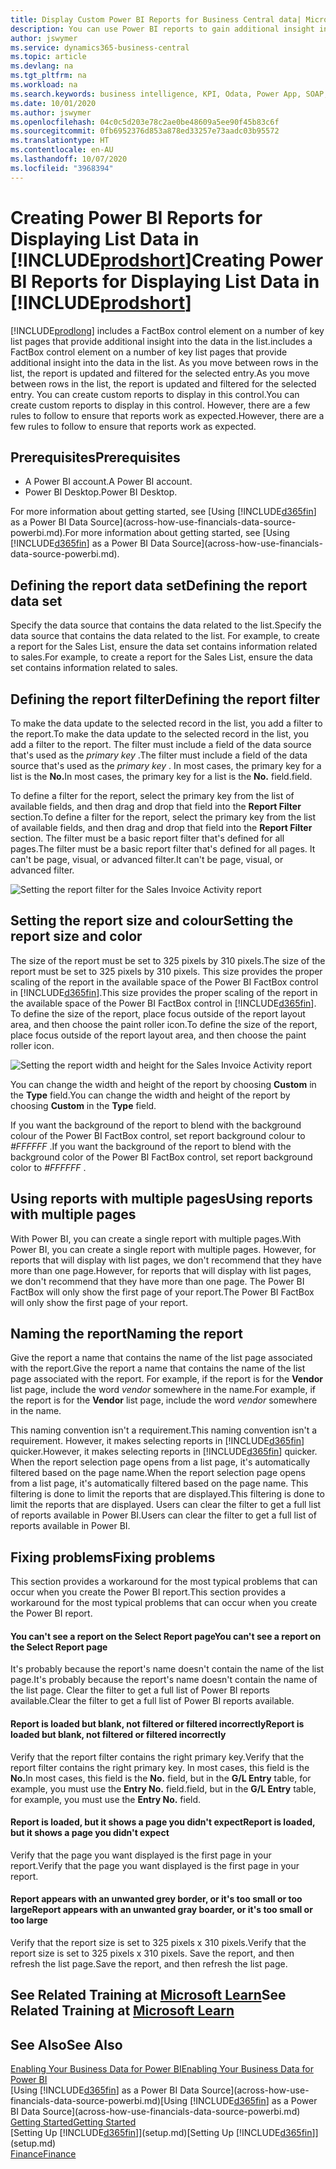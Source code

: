 ```yaml
---
title: Display Custom Power BI Reports for Business Central data| Microsoft Docs
description: You can use Power BI reports to gain additional insight into data in lists.
author: jswymer
ms.service: dynamics365-business-central
ms.topic: article
ms.devlang: na
ms.tgt_pltfrm: na
ms.workload: na
ms.search.keywords: business intelligence, KPI, Odata, Power App, SOAP, analysis
ms.date: 10/01/2020
ms.author: jswymer
ms.openlocfilehash: 04c0c5d203e78c2ae0be48609a5ee90f45b83c6f
ms.sourcegitcommit: 0fb6952376d853a878ed33257e73aadc03b95572
ms.translationtype: HT
ms.contentlocale: en-AU
ms.lasthandoff: 10/07/2020
ms.locfileid: "3968394"
---
```

# <a name="creating-power-bi-reports-for-displaying-list-data-in-prodshort"></a><span data-ttu-id="c78f5-103">Creating Power BI Reports for Displaying List Data in [!INCLUDE[prodshort](includes/prodshort.md)]</span><span class="sxs-lookup"><span data-stu-id="c78f5-103">Creating Power BI Reports for Displaying List Data in [!INCLUDE[prodshort](includes/prodshort.md)]</span></span>

[!INCLUDE[prodlong](includes/prodlong.md)] <span data-ttu-id="c78f5-104">includes a FactBox control element on a number of key list pages that provide additional insight into the data in the list.</span><span class="sxs-lookup"><span data-stu-id="c78f5-104">includes a FactBox control element on a number of key list pages that provide additional insight into the data in the list.</span></span> <span data-ttu-id="c78f5-105">As you move between rows in the list, the report is updated and filtered for the selected entry.</span><span class="sxs-lookup"><span data-stu-id="c78f5-105">As you move between rows in the list, the report is updated and filtered for the selected entry.</span></span> <span data-ttu-id="c78f5-106">You can create custom reports to display in this control.</span><span class="sxs-lookup"><span data-stu-id="c78f5-106">You can create custom reports to display in this control.</span></span> <span data-ttu-id="c78f5-107">However, there are a few rules to follow to ensure that reports work as expected.</span><span class="sxs-lookup"><span data-stu-id="c78f5-107">However, there are a few rules to follow to ensure that reports work as expected.</span></span>  

## <a name="prerequisites"></a><span data-ttu-id="c78f5-108">Prerequisites</span><span class="sxs-lookup"><span data-stu-id="c78f5-108">Prerequisites</span></span>

- <span data-ttu-id="c78f5-109">A Power BI account.</span><span class="sxs-lookup"><span data-stu-id="c78f5-109">A Power BI account.</span></span>
- <span data-ttu-id="c78f5-110">Power BI Desktop.</span><span class="sxs-lookup"><span data-stu-id="c78f5-110">Power BI Desktop.</span></span>

<span data-ttu-id="c78f5-111">For more information about getting started, see [Using [!INCLUDE[d365fin](includes/d365fin_md.md)] as a Power BI Data Source](across-how-use-financials-data-source-powerbi.md).</span><span class="sxs-lookup"><span data-stu-id="c78f5-111">For more information about getting started, see [Using [!INCLUDE[d365fin](includes/d365fin_md.md)] as a Power BI Data Source](across-how-use-financials-data-source-powerbi.md).</span></span>

## <a name="defining-the-report-data-set"></a><span data-ttu-id="c78f5-112">Defining the report data set</span><span class="sxs-lookup"><span data-stu-id="c78f5-112">Defining the report data set</span></span>

<span data-ttu-id="c78f5-113">Specify the data source that contains the data related to the list.</span><span class="sxs-lookup"><span data-stu-id="c78f5-113">Specify the data source that contains the data related to the list.</span></span> <span data-ttu-id="c78f5-114">For example, to create a report for the Sales List, ensure the data set contains information related to sales.</span><span class="sxs-lookup"><span data-stu-id="c78f5-114">For example, to create a report for the Sales List, ensure the data set contains information related to sales.</span></span>  

## <a name="defining-the-report-filter"></a><span data-ttu-id="c78f5-115">Defining the report filter</span><span class="sxs-lookup"><span data-stu-id="c78f5-115">Defining the report filter</span></span>

<span data-ttu-id="c78f5-116">To make the data update to the selected record in the list, you add a filter to the report.</span><span class="sxs-lookup"><span data-stu-id="c78f5-116">To make the data update to the selected record in the list, you add a filter to the report.</span></span> <span data-ttu-id="c78f5-117">The filter must include a field of the data source that's used as the *primary key* .</span><span class="sxs-lookup"><span data-stu-id="c78f5-117">The filter must include a field of the data source that's used as the *primary key* .</span></span> <span data-ttu-id="c78f5-118">In most cases, the primary key for a list is the **No.**</span><span class="sxs-lookup"><span data-stu-id="c78f5-118">In most cases, the primary key for a list is the **No.**</span></span> <span data-ttu-id="c78f5-119">field.</span><span class="sxs-lookup"><span data-stu-id="c78f5-119">field.</span></span>

<span data-ttu-id="c78f5-120">To define a filter for the report, select the primary key from the list of available fields, and then drag and drop that field into the **Report Filter** section.</span><span class="sxs-lookup"><span data-stu-id="c78f5-120">To define a filter for the report, select the primary key from the list of available fields, and then drag and drop that field into the **Report Filter** section.</span></span> <span data-ttu-id="c78f5-121">The filter must be a basic report filter that's defined for all pages.</span><span class="sxs-lookup"><span data-stu-id="c78f5-121">The filter must be a basic report filter that's defined for all pages.</span></span> <span data-ttu-id="c78f5-122">It can't be page, visual, or advanced filter.</span><span class="sxs-lookup"><span data-stu-id="c78f5-122">It can't be page, visual, or advanced filter.</span></span>

![Setting the report filter for the Sales Invoice Activity report](./media/across-how-use-powerbi-reports-factbox/financials-powerbi-report-filter-v3.png)

## <a name="setting-the-report-size-and-color"></a><span data-ttu-id="c78f5-124">Setting the report size and colour</span><span class="sxs-lookup"><span data-stu-id="c78f5-124">Setting the report size and color</span></span>

<span data-ttu-id="c78f5-125">The size of the report must be set to 325 pixels by 310 pixels.</span><span class="sxs-lookup"><span data-stu-id="c78f5-125">The size of the report must be set to 325 pixels by 310 pixels.</span></span> <span data-ttu-id="c78f5-126">This size provides the proper scaling of the report in the available space of the Power BI FactBox control in [!INCLUDE[d365fin](includes/d365fin_md.md)].</span><span class="sxs-lookup"><span data-stu-id="c78f5-126">This size provides the proper scaling of the report in the available space of the Power BI FactBox control in [!INCLUDE[d365fin](includes/d365fin_md.md)].</span></span> <span data-ttu-id="c78f5-127">To define the size of the report, place focus outside of the report layout area, and then choose the paint roller icon.</span><span class="sxs-lookup"><span data-stu-id="c78f5-127">To define the size of the report, place focus outside of the report layout area, and then choose the paint roller icon.</span></span>

![Setting the report width and height for the Sales Invoice Activity report](./media/across-how-use-powerbi-reports-factbox/financials-powerbi-report-sizing-v3.png)

<span data-ttu-id="c78f5-129">You can change the width and height of the report by choosing **Custom** in the **Type** field.</span><span class="sxs-lookup"><span data-stu-id="c78f5-129">You can change the width and height of the report by choosing **Custom** in the **Type** field.</span></span>

<span data-ttu-id="c78f5-130">If you want the background of the report to blend with the background colour of the Power BI FactBox control, set report background colour to *#FFFFFF* .</span><span class="sxs-lookup"><span data-stu-id="c78f5-130">If you want the background of the report to blend with the background color of the Power BI FactBox control, set report background color to *#FFFFFF* .</span></span> 

## <a name="using-reports-with-multiple-pages"></a><span data-ttu-id="c78f5-131">Using reports with multiple pages</span><span class="sxs-lookup"><span data-stu-id="c78f5-131">Using reports with multiple pages</span></span>

<span data-ttu-id="c78f5-132">With Power BI, you can create a single report with multiple pages.</span><span class="sxs-lookup"><span data-stu-id="c78f5-132">With Power BI, you can create a single report with multiple pages.</span></span> <span data-ttu-id="c78f5-133">However, for reports that will display with list pages, we don't recommend that they have more than one page.</span><span class="sxs-lookup"><span data-stu-id="c78f5-133">However, for reports that will display with list pages, we don't recommend that they have more than one page.</span></span> <span data-ttu-id="c78f5-134">The Power BI FactBox will only show the first page of your report.</span><span class="sxs-lookup"><span data-stu-id="c78f5-134">The Power BI FactBox will only show the first page of your report.</span></span>

## <a name="naming-the-report"></a><span data-ttu-id="c78f5-135">Naming the report</span><span class="sxs-lookup"><span data-stu-id="c78f5-135">Naming the report</span></span>

<span data-ttu-id="c78f5-136">Give the report a name that contains the name of the list page associated with the report.</span><span class="sxs-lookup"><span data-stu-id="c78f5-136">Give the report a name that contains the name of the list page associated with the report.</span></span> <span data-ttu-id="c78f5-137">For example, if the report is for the **Vendor** list page, include the word *vendor* somewhere in the name.</span><span class="sxs-lookup"><span data-stu-id="c78f5-137">For example, if the report is for the **Vendor** list page, include the word *vendor* somewhere in the name.</span></span>  

<span data-ttu-id="c78f5-138">This naming convention isn't a requirement.</span><span class="sxs-lookup"><span data-stu-id="c78f5-138">This naming convention isn't a requirement.</span></span> <span data-ttu-id="c78f5-139">However, it makes selecting reports in [!INCLUDE[d365fin](includes/d365fin_md.md)] quicker.</span><span class="sxs-lookup"><span data-stu-id="c78f5-139">However, it makes selecting reports in [!INCLUDE[d365fin](includes/d365fin_md.md)] quicker.</span></span> <span data-ttu-id="c78f5-140">When the report selection page opens from a list page, it's automatically filtered based on the page name.</span><span class="sxs-lookup"><span data-stu-id="c78f5-140">When the report selection page opens from a list page, it's automatically filtered based on the page name.</span></span> <span data-ttu-id="c78f5-141">This filtering is done to limit the reports that are displayed.</span><span class="sxs-lookup"><span data-stu-id="c78f5-141">This filtering is done to limit the reports that are displayed.</span></span> <span data-ttu-id="c78f5-142">Users can clear the filter to get a full list of reports available in Power BI.</span><span class="sxs-lookup"><span data-stu-id="c78f5-142">Users can clear the filter to get a full list of reports available in Power BI.</span></span>  

## <a name="fixing-problems"></a><span data-ttu-id="c78f5-143">Fixing problems</span><span class="sxs-lookup"><span data-stu-id="c78f5-143">Fixing problems</span></span>

<span data-ttu-id="c78f5-144">This section provides a workaround for the most typical problems that can occur when you create the Power BI report.</span><span class="sxs-lookup"><span data-stu-id="c78f5-144">This section provides a workaround for the most typical problems that can occur when you create the Power BI report.</span></span>  

#### <a name="you-cant-see-a-report-on-the-select-report-page"></a><span data-ttu-id="c78f5-145">You can't see a report on the Select Report page</span><span class="sxs-lookup"><span data-stu-id="c78f5-145">You can't see a report on the Select Report page</span></span>

<span data-ttu-id="c78f5-146">It's probably because the report's name doesn't contain the name of the list page.</span><span class="sxs-lookup"><span data-stu-id="c78f5-146">It's probably because the report's name doesn't contain the name of the list page.</span></span> <span data-ttu-id="c78f5-147">Clear the filter to get a full list of Power BI reports available.</span><span class="sxs-lookup"><span data-stu-id="c78f5-147">Clear the filter to get a full list of Power BI reports available.</span></span>  

#### <a name="report-is-loaded-but-blank-not-filtered-or-filtered-incorrectly"></a><span data-ttu-id="c78f5-148">Report is loaded but blank, not filtered or filtered incorrectly</span><span class="sxs-lookup"><span data-stu-id="c78f5-148">Report is loaded but blank, not filtered or filtered incorrectly</span></span>

<span data-ttu-id="c78f5-149">Verify that the report filter contains the right primary key.</span><span class="sxs-lookup"><span data-stu-id="c78f5-149">Verify that the report filter contains the right primary key.</span></span> <span data-ttu-id="c78f5-150">In most cases, this field is the **No.**</span><span class="sxs-lookup"><span data-stu-id="c78f5-150">In most cases, this field is the **No.**</span></span> <span data-ttu-id="c78f5-151">field, but in the **G/L Entry** table, for example, you must use the **Entry No.** field.</span><span class="sxs-lookup"><span data-stu-id="c78f5-151">field, but in the **G/L Entry** table, for example, you must use the **Entry No.** field.</span></span>

#### <a name="report-is-loaded-but-it-shows-a-page-you-didnt-expect"></a><span data-ttu-id="c78f5-152">Report is loaded, but it shows a page you didn't expect</span><span class="sxs-lookup"><span data-stu-id="c78f5-152">Report is loaded, but it shows a page you didn't expect</span></span>

<span data-ttu-id="c78f5-153">Verify that the page you want displayed is the first page in your report.</span><span class="sxs-lookup"><span data-stu-id="c78f5-153">Verify that the page you want displayed is the first page in your report.</span></span>  

#### <a name="report-appears-with-an-unwanted-gray-boarder-or-its-too-small-or-too-large"></a><span data-ttu-id="c78f5-154">Report appears with an unwanted grey border, or it's too small or too large</span><span class="sxs-lookup"><span data-stu-id="c78f5-154">Report appears with an unwanted gray boarder, or it's too small or too large</span></span>

<span data-ttu-id="c78f5-155">Verify that the report size is set to 325 pixels x 310 pixels.</span><span class="sxs-lookup"><span data-stu-id="c78f5-155">Verify that the report size is set to 325 pixels x 310 pixels.</span></span> <span data-ttu-id="c78f5-156">Save the report, and then refresh the list page.</span><span class="sxs-lookup"><span data-stu-id="c78f5-156">Save the report, and then refresh the list page.</span></span>  

## <a name="see-related-training-at-microsoft-learn"></a><span data-ttu-id="c78f5-157">See Related Training at [Microsoft Learn](/learn/modules/configure-powerbi-excel-dynamics-365-business-central/index)</span><span class="sxs-lookup"><span data-stu-id="c78f5-157">See Related Training at [Microsoft Learn](/learn/modules/configure-powerbi-excel-dynamics-365-business-central/index)</span></span>

## <a name="see-also"></a><span data-ttu-id="c78f5-158">See Also</span><span class="sxs-lookup"><span data-stu-id="c78f5-158">See Also</span></span>

[<span data-ttu-id="c78f5-159">Enabling Your Business Data for Power BI</span><span class="sxs-lookup"><span data-stu-id="c78f5-159">Enabling Your Business Data for Power BI</span></span>](admin-powerbi.md)  
<span data-ttu-id="c78f5-160">[Using [!INCLUDE[d365fin](includes/d365fin_md.md)] as a Power BI Data Source](across-how-use-financials-data-source-powerbi.md)</span><span class="sxs-lookup"><span data-stu-id="c78f5-160">[Using [!INCLUDE[d365fin](includes/d365fin_md.md)] as a Power BI Data Source](across-how-use-financials-data-source-powerbi.md)</span></span>  
[<span data-ttu-id="c78f5-161">Getting Started</span><span class="sxs-lookup"><span data-stu-id="c78f5-161">Getting Started</span></span>](product-get-started.md)  
<span data-ttu-id="c78f5-162">[Setting Up [!INCLUDE[d365fin](includes/d365fin_md.md)]](setup.md)</span><span class="sxs-lookup"><span data-stu-id="c78f5-162">[Setting Up [!INCLUDE[d365fin](includes/d365fin_md.md)]](setup.md)</span></span>  
[<span data-ttu-id="c78f5-163">Finance</span><span class="sxs-lookup"><span data-stu-id="c78f5-163">Finance</span></span>](finance.md)  
